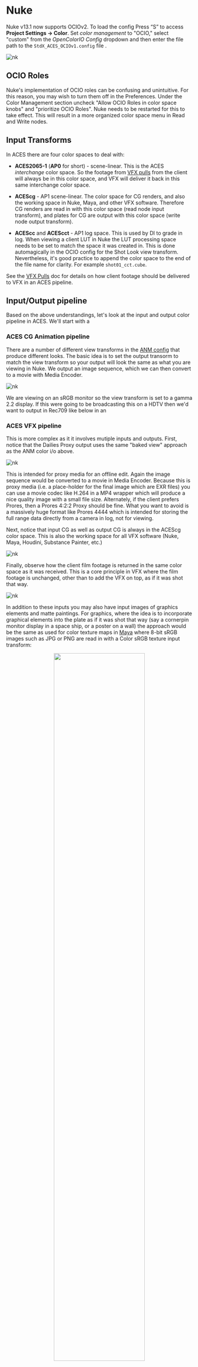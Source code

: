 # Nuke

Nuke v13.1 now supports OCIOv2. To load the config Press “S” to access **Project Settings → Color**. Set *color management* to "OCIO," select "custom" from the *OpenColorIO Config* dropdown and then enter the file path to the  ````StdX_ACES_OCIOv1.config```` file . 

![nk](img/Nuke1.png)

## OCIO Roles

Nuke's implementation of OCIO roles can be confusing and unintuitive. For this reason, you may wish to turn them off in the Preferences. Under the Color Management section uncheck "Allow OCIO Roles in color space knobs" and "prioritize OCIO Roles". Nuke needs to be restarted for this to take effect. This will result in a more organized color space menu in Read and Write nodes.

## Input Transforms

In ACES there are four color spaces to deal with:

- **ACES2065-1** (**AP0** for short) - scene-linear. This is the ACES *interchange* color space. So the footage from [VFX pulls](VFXpulls.md) from the client will always be in this color space, and VFX will deliver it back in this same interchange color space. 

- **ACEScg** - AP1 scene-linear. The color space for CG renders, and also the working space in Nuke, Maya, and other VFX software. Therefore CG renders are read in with this color space (read node input transform), and plates for CG are output with this color space (write node output transform).

- **ACEScc** and **ACEScct** - AP1 log space. This is used by DI to grade in log. When viewing a client LUT in Nuke the LUT processing space needs to be set to match the space it was created in. This is done automagically in the OCIO config for the Shot Look view transform. Nevertheless, it's good practice to append the color space to the end of the file name for clarity. For example ````shot01_cct.cube````. 

See the [VFX Pulls](VFXpulls.md) doc for details on how client footage should be delivered to VFX in an ACES pipeline.

## Input/Output pipeline

Based on the above understandings, let's look at the input and output  color pipeline in ACES. We'll start with a 

### ACES CG Animation pipeline

There are a number of different view transforms in the [ANM config](configs.md) that produce different looks. The basic idea is to set the output transorm to match the view transform so your output will look the same as what you are viewing in Nuke. We output an image sequence, which we can then convert to a movie with Media Encoder. 

![nk](img/ACESpipeline_ANM.jpg)

We are viewing on an sRGB monitor so the view transform is set to a gamma 2.2 display. If this were going to be broadcasting this on a HDTV then we'd want to output in Rec709 like below in an


### ACES VFX pipeline

This is more complex as it it involves mutiple inputs and outputs. First, notice that the Dailies Proxy output uses the same "baked view" approach as the ANM color i/o above. 

![nk](img/ACESpipeline_VFX2A.jpg)

This is intended for proxy media for an offline edit. Again the image sequence would be converted to a movie in Media Encoder. Because this is proxy media (i.e. a place-holder for the final image which are EXR files) you can use a movie codec like H.264 in a MP4 wrapper which will produce a nice quality image with a small file size. Alternately, if the client prefers Prores, then a Prores 4:2:2 Proxy should be fine. What you want to avoid is a massively huge format like Prores 4444 which is intended for storing the full range data directly from a camera in log, not for viewing.

Next, notice that input CG as well as output CG is always in the ACEScg color space. This is also the working space for all VFX software (Nuke, Maya, Houdini, Substance Painter, etc.)

![nk](img/ACESpipeline_VFX2B.jpg) 

Finally, observe how the client film footage is returned in the same color space as it was received. This is a core principle in VFX where the film footage is unchanged, other than to add the VFX on top, as if it was shot that way.

![nk](img/ACESpipeline_VFX2C.jpg) 

In addition to these inputs you may also have input images of graphics elements and matte paintings. For graphics, where the idea is to incorporate graphical elements into the plate as if it was shot that way (say a cornerpin monitor display in a space ship, or a poster on a wall) the approach would be the same as used for color texture maps in [Maya](Maya.md) where 8-bit sRGB images such as JPG or PNG are read in with a Color sRGB texture input transform:

<div style="text-align: center;">
<img src="img/ACESpipeline_VFX2G.jpg"  width="70%"> 
</div>

For [matte paintings](Photoshop.md) the input transform would depend on the color space that the image is in. In an ACES show for EXRs this would be ACEScg, and for log files ACEScct. Good practice is to tag the file name with the color space to remove the guesswork. For example, ```shot01_matte_v01_cct.dpx```

In summary then, it's critical to know the proper transforms to use for input, output and viewing. For an ACES show most of these are constants:

**Input**:
- CG renders: ACEScg
- Film footage: ACES2065-1
- Matte Paintings: ACEScct for log DPX, ACEScg for EXR
- Graphics: Color sRGB Texture

**Output**:
- Baked View (dailies proxy): Same as the view transform
- Final Delivery: Same as recieved film footage
- CG plates: ACEScg

What is variable, and needs to be noted in the show guide, is the [view transform](config.md) used, which as discussed corresponds to dailies output. For clarity here we have a Nuke gizmo called [Write Dailies Sequence](https://github.com/sharktacos/VFX-software-prefs/blob/main/docs/Nuke.md) that automatically creates a burn-in text on the image documenting the shot name and output transform.


### Non-color managed show using DPX footage (in this example from an ARRI camera)

Our final example is where a client is not working color managed, but instead using the older DPX workflow. This would not be an ACES complient show, because the film footage coming in and going out is in DPX. However, we need to work in ACES in order to integrate the CG using physically based rendering. In this example our footage shot on an ARRI camera, so the view transform (as well as the dailies proxy output) uses the ARRI's classic DRT called K1S1, which the client can also use as a LUT (available on the ARRI website) for use in an offline editing program like Premiere. 

![nk](img/ACESpipeline_DPX2A.jpg)

Observe how again the CG input and output is in ACEScg, and the film footage is returned in the same color space as it was recieved.

![nk](img/ACESpipeline_DPX2C.jpg)

Just for funsies, here is an example of the same DPX workflow, but this time for a RED camera.

![nk](img/ACESpipeline_DPX2R.jpg)

  


## Gamut Compression and Nuke

For an intro into Gamut Compression and what it is and why you need it, Check out the [gamut compression](gamut.md) doc for details and pretty pics. To use the Reference Gamut Compression node in Nuke, this in included in my [studio tools for Nuke](https://github.com/sharktacos/VFX-software-prefs/blob/main/docs/Nuke.md).

![nk](img/Nuke3.png)

Let's have a look at the Gamut Compression node in action in Nuke in the context of doing VFX work on film footage. We begin with some footage with colors that are out of gamut. 

![blue](img/guitar1.png)

Let's say we wanted to use a Color Correct to do some despill of all that blue light in the shot. We can see in the image below that this is looking good on the background room, but we are now seeing the out-of-gamut pixels more clearly on the performer. There is artifacting and posterization all over him.

![blue](img/guitar2.png)

Now let's look at how that same Color Correct looks when we first apply Gamut Compression, pictured below. The artifacting is gone. That's the "pixel healing" effect of Gamut Compression, and the reason it is applied as the first operation immediately after the input transform (i.e. right after the Read node). You want to begin working with healed pixels. Otherwise it's like cooking with spoiled food.

![blue](img/guitar3.png)

Best practice is to be apply the RGC immediately after the Input Transform (i.e. directly after the Read node). There may be exception to this however, as noted in the [RGC Implementation Guide](https://paper.dropbox.com/doc/ACES-Gamut-Compression-User-Guide-8AodniaKveYsNgOwkuhTl)

> There may be situations (edge despill in keying has been noted) however where the unmodified pixel values give a preferable result. In these cases it may be necessary for the compositor to have access to both the original and gamut compressed image data in their node tree, choosing between them as necessary. For consistency, the RGC should still be applied at some other suitable point in the composite, such that the final renders delivered to DI still have the gamut compression applied as expected.
>
> Since normal practice in VFX is to return images with any pixel not touched by the compositing process unmodified from the original pulls, one might think that the RGC should be inverted for deliverables, as is done with CDL corrections, for example. However, it is better to think of the RGC more like a spill suppression, which is part of the composite, and would not be inverted out at the end. Inverting creates the possibility that elements added during compositing (CGI  originally created in ACEScg, for example) which have not had the RGC applied may produce extreme values on inversion. 




[Back to main](../StdX_ACES)

